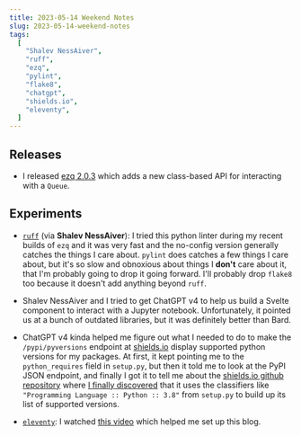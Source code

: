 ```yaml
---
title: 2023-05-14 Weekend Notes
slug: 2023-05-14-weekend-notes
tags:
  [
    "Shalev NessAiver",
    "ruff",
    "ezq",
    "pylint",
    "flake8",
    "chatgpt",
    "shields.io",
    "eleventy",
  ]
---
```


## Releases

- I released [ezq 2.0.3](https://github.com/metaist/ezq/releases/tag/2.0.3) which adds a new class-based API for interacting with a `Queue`.

## Experiments

- [`ruff`](https://github.com/charliermarsh/ruff) (via **Shalev NessAiver**): I tried this python linter during my recent builds of `ezq` and it was very fast and the no-config version generally catches the things I care about. `pylint` does catches a few things I care about, but it's so slow and obnoxious about things I **don't** care about it, that I'm probably going to drop it going forward. I'll probably drop `flake8` too because it doesn't add anything beyond `ruff`.

- Shalev NessAiver and I tried to get ChatGPT v4 to help us build a Svelte component to interact with a Jupyter notebook. Unfortunately, it pointed us at a bunch of outdated libraries, but it was definitely better than Bard.

- ChatGPT v4 kinda helped me figure out what I needed to do to make the `/pypi/pyversions` endpoint at [shields.io](https://shields.io/category/platform-support) display supported python versions for my packages. At first, it kept pointing me to the `python_requires` field in `setup.py`, but then it told me to look at the PyPI JSON endpoint, and finally I got it to tell me about the [shields.io github repository](https://github.com/badges/shields/blob/23c0406bedfc6930735e8f5ea75dfe34faf1f290/services/pypi/pypi-python-versions.service.js) where [I finally discovered](https://github.com/badges/shields/blob/23c0406bedfc6930735e8f5ea75dfe34faf1f290/services/pypi/pypi-helpers.spec.js#L10) that it uses the classifiers like `"Programming Language :: Python :: 3.8"` from `setup.py` to build up its list of supported versions.

- [`eleventy`](https://www.11ty.dev/): I watched [this video](https://www.youtube.com/watch?v=kzf9A9tkkl4) which helped me set up this blog.
